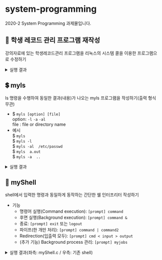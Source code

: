 # system-programming
2020-2 System Programming 과제물입니다.
## 🏫 학생 레코드 관리 프로그램 재작성
강의자료에 있는 학생레코드관리 프로그램을 리눅스의 시스템 콜을 이용한 프로그램으로 수정하기
<details>
  <summary>실행 결과</summary>
  <ol>
    <li>초기화면</li>
    <img src="https://github.com/coding-Benny/system-programming/blob/main/images/StudentRecordsManagement/init.png" width="400" height="300">
    <li>학생 레코드 생성</li>
    <img src="https://github.com/coding-Benny/system-programming/blob/main/images/StudentRecordsManagement/create.png" width="400" height="300">
    <li>모든 학생 레코드 출력</li>
    <img src="https://github.com/coding-Benny/system-programming/blob/main/images/StudentRecordsManagement/display.png" width="400" height="300">
    <li>학번이 1871408인 학생의 레코드 검색</li>
    <img src="https://github.com/coding-Benny/system-programming/blob/main/images/StudentRecordsManagement/search.png" width="400" height="200">
    <li>학번이 1810241인 학생의 레코드 변경</li>
    <img src="https://github.com/coding-Benny/system-programming/blob/main/images/StudentRecordsManagement/change.png" width="400" height="400">
    <img src="https://github.com/coding-Benny/system-programming/blob/main/images/StudentRecordsManagement/updated.png" width="400" height="250">
    <li>학번이 1810242인 학생의 레코드 삭제</li>
    <img src="https://github.com/coding-Benny/system-programming/blob/main/images/StudentRecordsManagement/delete.png" width="400" height="200">
    <img src="https://github.com/coding-Benny/system-programming/blob/main/images/StudentRecordsManagement/deleted.png" width="400" height="300">
    <li>종료</li>
    <img src="https://github.com/coding-Benny/system-programming/blob/main/images/StudentRecordsManagement/exit.png" width="400" height="300">
  </ol>
</details>

## 💲 myls
ls 명령을 수행하여 동일한 결과(내용)가 나오는 myls 프로그램을 작성하기(출력 형식 무관)<br>
- $ `myls [option] [file]`<br>
  option: `-l` `-a` `-al` <br>
  file : file or directory name<br>
- 예시<br>
  $ `myls`<br>
  $ `myls -l`<br>
  $ `myls -al  /etc/passwd`<br>
  $ `myls  a.out`<br>
  $ `myls -a  ..`<br>
<details>
  <summary>실행 결과</summary>
  <ol>
    <li><code>myls</code></li>
    <img src="https://github.com/coding-Benny/system-programming/blob/main/images/myls/ls.png" width="400" height="200">
    <li><code>myls -l</code></li>
    <img src="https://github.com/coding-Benny/system-programming/blob/main/images/myls/ls-l.png" width="400" height="300">
    <li><code>myls -al /etc/passwd</code></li>
    <img src="https://github.com/coding-Benny/system-programming/blob/main/images/myls/ls-al-file.png" width="400" height="80">
    <li><code>myls a.out</code></li>
    <img src="https://github.com/coding-Benny/system-programming/blob/main/images/myls/ls-file.png" width="400" height="80">
    <li><code>myls -a ..</code></li>
    <img src="https://github.com/coding-Benny/system-programming/blob/main/images/myls/ls-a-dir.png" width="400" height="250">
  </ol>
</details>

## 🐚 myShell
shell에서 입력한 명령과 동일하게 동작하는 간단한 쉘 인터프리터 작성하기
- 기능
  - 명령어 실행(Command execution): `[prompt] command`
  - 후면 실행(Background execution): `[prompt] command &`
  - 종료: `[prompt] exit` 또는 `logout`
  - 파이프(한 개만 처리): `[prompt] command | command2`
  - Redirection(입출력 모두): `[prompt] cmd < input > output`
  - (추가 기능) Background process 관리: `[prompt] myjobs`
<details>
  <summary>실행 결과(좌측: myShell.c / 우측: 기존 shell)</summary>
  <ul>
    <li>명령어 실행, redirect, background process, pipe</li>
    <img src="https://github.com/coding-Benny/system-programming/blob/main/images/myShell/command.png" width="800" height="500">
    <li>Background process, myjobs, exit</li>
    <img src="https://github.com/coding-Benny/system-programming/blob/main/images/myShell/background.png" width="800" height="160">
  </ul>
</details>
